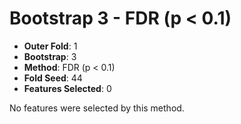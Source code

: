 # Bootstrap 3 - FDR (p < 0.1)

- **Outer Fold**: 1
- **Bootstrap**: 3
- **Method**: FDR (p < 0.1)
- **Fold Seed**: 44
- **Features Selected**: 0

No features were selected by this method.
